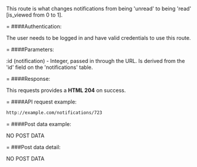 <!-- --- title: PUT /notifications/:id -->

This route is what changes notifications from being 'unread' to being 'read' [is_viewed from 0 to 1].

=
####Authentication:

The user needs to be logged in and have valid credentials to use this route.

=
####Parameters:

:id (notification) - Integer, passed in through the URL. Is derived from the 'id' field on the 'notifications' table.

=
####Response:

This requests provides a <strong>HTML 204</strong> on success.

=
####API request example:
```html
http://example.com/notifications/723
```

=
####Post data example:

NO POST DATA
 
=
###Post data detail:

NO POST DATA
